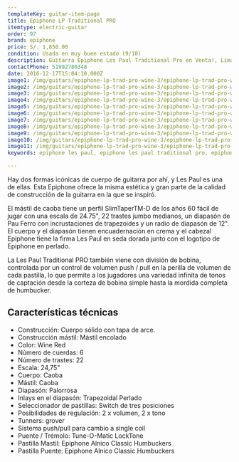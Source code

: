 ```yaml
---
templateKey: guitar-item-page
title: Epiphone LP Traditional PRO
itemtype: electric-guitar
order: 97
brand: epiphone
price: S/. 1,850.00
condition: Usada en muy buen estado (9/10)
description: Guitarra Epiphone Les Paul Traditional Pro en Venta!, Lima, Peru
contactPhone: 51992780348
date: 2016-12-17T15:04:10.000Z
image1: /img/guitars/epiphone-lp-trad-pro-wine-3/epiphone-lp-trad-pro-wine-3-01.jpg
image2: /img/guitars/epiphone-lp-trad-pro-wine-3/epiphone-lp-trad-pro-wine-3-02.jpg
image3: /img/guitars/epiphone-lp-trad-pro-wine-3/epiphone-lp-trad-pro-wine-3-03.jpg
image4: /img/guitars/epiphone-lp-trad-pro-wine-3/epiphone-lp-trad-pro-wine-3-04.jpg
image5: /img/guitars/epiphone-lp-trad-pro-wine-3/epiphone-lp-trad-pro-wine-3-05.jpg
image6: /img/guitars/epiphone-lp-trad-pro-wine-3/epiphone-lp-trad-pro-wine-3-06.jpg
image7: /img/guitars/epiphone-lp-trad-pro-wine-3/epiphone-lp-trad-pro-wine-3-07.jpg
image8: /img/guitars/epiphone-lp-trad-pro-wine-3/epiphone-lp-trad-pro-wine-3-08.jpg
image9: /img/guitars/epiphone-lp-trad-pro-wine-3/epiphone-lp-trad-pro-wine-3-09.jpg
image10: /img/guitars/epiphone-lp-trad-pro-wine-3/epiphone-lp-trad-pro-wine-3-10.jpg
image11: /img/guitars/epiphone-lp-trad-pro-wine-3/epiphone-lp-trad-pro-wine-3-11.jpg
keywords: epiphone les paul, epiphone les paul traditional pro, epiphone les paul traditional

---
```


Hay dos formas icónicas de cuerpo de guitarra por ahí, y Les Paul es una de ellas. Esta Epiphone ofrece la misma estética y gran parte de la calidad de construcción de la guitarra en la que se inspiró.

El mástil de caoba tiene un perfil SlimTaperTM-D de los años 60 fácil de jugar con una escala de 24.75", 22 trastes jumbo medianos, un diapasón de Pau Ferro con incrustaciones de trapezoides y un radio de diapasón de 12". El cuerpo y el diapasón tienen encuadernación en crema y el cabezal Epiphone tiene la firma Les Paul en seda dorada junto con el logotipo de Epiphone en perlado.

La Les Paul Traditional PRO también viene con división de bobina, controlada por un control de volumen push / pull en la perilla de volumen de cada pastilla, lo que permite a los jugadores una variedad infinita de tonos de captación desde la corteza de bobina simple hasta la mordida completa de humbucker.

## Características técnicas

* Construcción: Cuerpo sólido con tapa de arce.
* Construcción mástil: Mástil encolado
* Color: Wine Red
* Número de cuerdas: 6
* Número de trastes: 22
* Escala: 24,75"
* Cuerpo: Caoba
* Mástil: Caoba
* Diapasón: Palorrosa
* Inlays en el diapasón: Trapezoidal Perlado
* Seleccionador de pastillas: Switch de tres posiciones
* Posibilidades de regulación: 2 x volumen, 2 x tono
* Tunners: grover
* Sistema push/pull para cambio a single coil
* Puente / Trémolo: Tune-O-Matic LockTone
* Pastilla Mastil: Epiphone Alnico Classic Humbuckers
* Pastilla Puente: Epiphone Alnico Classic Humbuckers